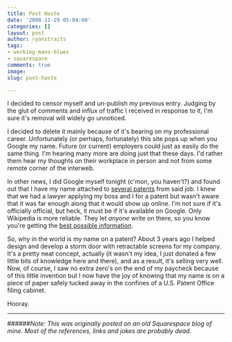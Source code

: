 ```yaml
---
title: Post Haste
date: '2008-11-29 05:04:00'
categories: []
layout: post
author: ryanstraits
tags:
- working-mans-blues
- squarespace
comments: true
image: 
slug: post-haste

---
```

I decided to censor myself and un-publish my previous entry. Judging by the glut of comments and influx of traffic I received in response to it, I'm sure it's removal will widely go unnoticed.

<!-- break -->

I decided to delete it mainly because of it's bearing on my professional career. Unfortunately (or perhaps, fortunately) this site pops up when you Google my name. Future (or current) employers could just as easily do the same thing. I'm hearing many more are doing just that these days. I'd rather them hear my thoughts on their workplace in person and not from some remote corner of the interweb.

In other news, I did Google myself tonight (c'mon, you haven't?) and found out that I have my name attached to <a href="http://www.faqs.org/patents/inv/142941" target="_blank">several patents</a> from said job. I knew that we had a lawyer applying my boss and I for a patent but wasn't aware that it was far enough along that it would show up online. I'm not sure if it's officially official, but heck, it must be if it's available on Google. Only Wikipedia is more reliable. They let *anyone* write on there, so you know you're getting the <a href="http://www.youtube.com/watch?V=srlxz5w8lts" target="_blank">best possible information</a>.

So, why in the world is my name on a patent? About 3 years ago I helped design and develop a storm door with retractable screens for my company. It's a pretty neat concept, actually (it wasn't my idea, I just donated a few little bits of knowledge here and there), and as a result, it's selling very well. Now, of course, I saw no extra zero's on the end of my paycheck because of this little invention but I now have the joy of knowing that my name is on a piece of paper safely tucked away in the confines of a U.S. Patent Office filing cabinet.

Hooray.

---

######*Note: This was originally posted on an old Squarespace blog of mine. Most of the references, links and jokes are probably dead.*
